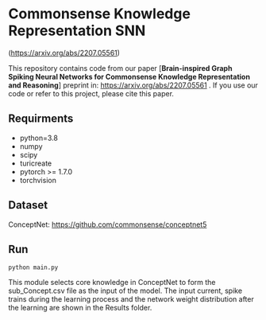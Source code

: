 # Commonsense Knowledge Representation SNN

(https://arxiv.org/abs/2207.05561)

This repository contains code from our paper [**Brain-inspired Graph Spiking Neural Networks for Commonsense Knowledge Representation and Reasoning**] preprint in: https://arxiv.org/abs/2207.05561 . If you use our code or refer to this project, please cite this paper.




## Requirments

* python=3.8
* numpy
* scipy
* turicreate
* pytorch >= 1.7.0
* torchvision


## Dataset

ConceptNet: https://github.com/commonsense/conceptnet5 


## Run

```shell
python main.py
```

This module selects core knowledge in ConceptNet to form the sub_Concept.csv file as the input of the model. The input current, spike trains during the learning process and the network weight distribution after the learning are shown in the Results folder.
